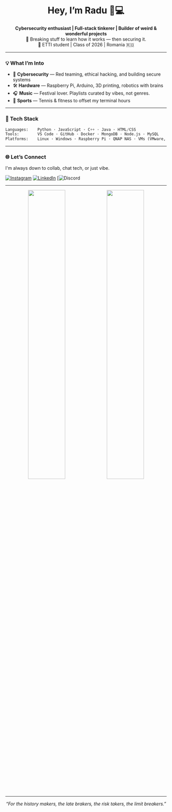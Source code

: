 
<h1 align="center">Hey, I’m Radu 🧠💻</h1>
<p align="center">
  <b>Cybersecurity enthusiast | Full-stack tinkerer | Builder of weird & wonderful projects</b><br>
  🔐 Breaking stuff to learn how it works — then securing it.<br>
  📡 ETTI student | Class of 2026 | Romania 🇷🇴<br>
</p>

---

### 💡 What I’m Into
- 🧠 **Cybersecurity** — Red teaming, ethical hacking, and building secure systems
- 🛠 **Hardware** — Raspberry Pi, Arduino, 3D printing, robotics with brains
- 🎧 **Music** — Festival lover. Playlists curated by vibes, not genres.
- 🎾 **Sports** — Tennis & fitness to offset my terminal hours

---

### 🧰 Tech Stack
```python
Languages:    Python · JavaScript · C++ · Java · HTML/CSS
Tools:        VS Code · GitHub · Docker · MongoDB · Node.js · MySQL
Platforms:    Linux · Windows · Raspberry Pi · QNAP NAS · VMs (VMware, VirtualBox)
```

---

### 🌐 Let’s Connect
I'm always down to collab, chat tech, or just vibe.

[![Instagram](https://img.shields.io/badge/Instagram-%40raduuxo_-E4405F?style=flat&logo=instagram&logoColor=white)](https://www.instagram.com/raduuxo_)
[![LinkedIn](https://img.shields.io/badge/LinkedIn-Radu%20Matei-0077B5?style=flat&logo=linkedin&logoColor=white)](https://www.linkedin.com/in/radu-matei-1251172b3/)
[![Discord]()

---

<p align="center">
  <img src="https://github-readme-stats.vercel.app/api?username=Radu-24&show_icons=true&theme=radical&border_radius=15" width="48%">
  <img src="https://github-readme-stats.vercel.app/api/top-langs/?username=Radu-24&layout=compact&theme=radical&border_radius=15" width="48%">
</p>

---

<p align="center"><i>“For the history makers, the late brak­ers, the risk takers, the limit breakers.”</i></p>

